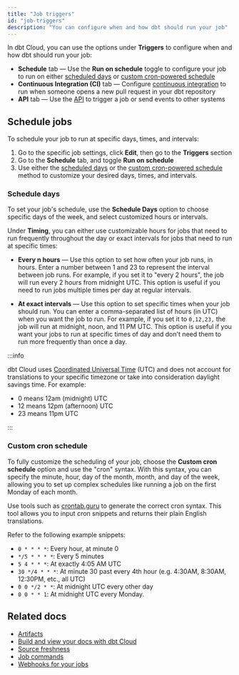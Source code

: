 ```yaml
---
title: "Job triggers"
id: "job-triggers"
description: "You can configure when and how dbt should run your job"
---
```


In dbt Cloud, you can use the options under **Triggers** to configure when and how dbt should run your job:

- **Schedule** tab &mdash; Use the **Run on schedule** toggle to configure your job to run on either [scheduled days](#schedule-days) or [custom cron-powered schedule](#custom-cron-schedule)
- **Continuous Integration (CI)** tab &mdash; Configure [continuous integration](/docs/deploy/cloud-ci-job) to run when someone opens a new pull request in your dbt repository
- **API** tab &mdash; Use the [API](/docs/dbt-cloud-apis/admin-cloud-api) to trigger a job or send events to other systems

<Lightbox src ="/img/docs/dbt-cloud/using-dbt-cloud/triggers.jpg" width="85%" title="Configuring your job triggers"/>

## Schedule jobs


To schedule your job to run at specific days, times, and intervals:
1. Go to the specific job settings, click **Edit**, then go to the **Triggers** section
2. Go to the **Schedule** tab, and toggle **Run on schedule**
3. Use either the [scheduled days](#schedule-days) or the [custom cron-powered schedule](#custom-cron-schedule) method to customize your desired days, times, and intervals.

### Schedule days

To set your job's schedule, use the **Schedule Days** option to choose specific days of the week, and select customized hours or intervals.

Under **Timing**, you can either use customizable hours for jobs that need to run frequently throughout the day or exact intervals for jobs that need to run at specific times:

- **Every n hours** &mdash; Use this option to set how often your job runs, in hours. Enter a number between 1 and 23 to represent the interval between job runs. For example, if you set it to "every 2 hours", the job will run every 2 hours from midnight UTC. This option is useful if you need to run jobs multiple times per day at regular intervals.

- **At exact intervals** &mdash; Use this option to set specific times when your job should run. You can enter a comma-separated list of hours (in UTC) when you want the job to run. For example, if you set it to `0,12,23,` the job will run at midnight, noon, and 11 PM UTC. This option is useful if you want your jobs to run at specific times of day and don't need them to run more frequently than once a day.

:::info

dbt Cloud uses [Coordinated Universal Time](https://en.wikipedia.org/wiki/Coordinated_Universal_Time) (UTC) and does not account for translations to your specific timezone or take into consideration daylight savings time. For example:

- 0 means 12am (midnight) UTC
- 12 means 12pm (afternoon) UTC
- 23 means 11pm UTC

:::

### Custom cron schedule

To fully customize the scheduling of your job, choose the **Custom cron schedule** option and use the "cron" syntax. With this syntax, you can specify the minute, hour, day of the month, month, and day of the week, allowing you to set up complex schedules like running a job on the first Monday of each month.


<Lightbox src="/img/docs/dbt-cloud/using-dbt-cloud/job-schedule.png" title="Schedule your dbt job"/>

Use tools such as [crontab.guru](https://crontab.guru/) to generate the correct cron syntax. This tool allows you to input cron snippets and returns their plain English translations.

Refer to the following example snippets:


- `0 * * * *`: Every hour, at minute 0
- `*/5 * * * *`: Every 5 minutes
- `5 4 * * *`: At exactly 4:05 AM UTC
- `30 */4 * * *`: At minute 30 past every 4th hour (e.g. 4:30AM, 8:30AM, 12:30PM, etc., all UTC)
- `0 0 */2 * *`: At midnight UTC every other day
- `0 0 * * 1`: At midnight UTC every Monday.


## Related docs

- [Artifacts](/docs/deploy/artifacts)
- [Build and view your docs with dbt Cloud](/docs/collaborate/build-and-view-your-docs)
- [Source freshness](/docs/deploy/source-freshness)
- [Job commands](/docs/deploy/job-commands)
- [Webhooks for your jobs](/docs/deploy/webhooks)